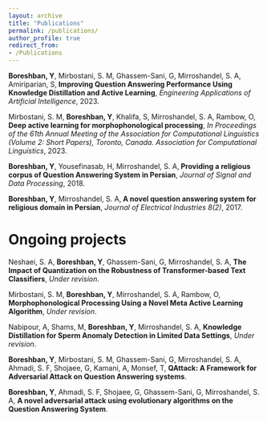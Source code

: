 ```yaml
---
layout: archive
title: "Publications"
permalink: /publications/
author_profile: true
redirect_from:
- /Publications
---
```

 

<b>Boreshban, Y</b>, Mirbostani, S. M, Ghassem-Sani, G,  Mirroshandel, S. A, Amiriparian, S,<b> Improving Question Answering Performance Using Knowledge Distillation and Active Learning</b>, <i>Engineering Applications of Artificial Intelligence</i>, 2023. 


Mirbostani, S. M, <b>Boreshban, Y</b>,  Khalifa, S,  Mirroshandel, S. A, Rambow, O, <b> Deep active learning for morphophonological processing</b>, <i>In Proceedings of the 61th Annual Meeting of the Association for Computational Linguistics (Volume 2: Short Papers), Toronto, Canada. Association for Computational Linguistics</i>, 2023. 


<b>Boreshban, Y</b>, Yousefinasab, H, Mirroshandel, S. A,<b> Providing a religious corpus of Question Answering System in Persian</b>, <i>Journal of Signal and Data Processing</i>, 2018. 

<b>Boreshban, Y</b>, Mirroshandel, S. A,<b> A novel question answering system for religious domain in Persian</b>, <i>Journal of Electrical Industries 8(2)</i>, 2017.



# Ongoing projects

Neshaei, S. A, <b>Boreshban, Y</b>, Ghassem-Sani, G,  Mirroshandel, S. A, <b>	The Impact of Quantization on the Robustness of Transformer-based Text Classifiers</b>, <i>Under revision</i>.

Mirbostani, S. M, <b>Boreshban, Y</b>, Mirroshandel, S. A, Rambow, O,  <b>	 Morphophonological Processing Using a Novel Meta Active Learning Algorithm</b>, <i>Under revision</i>.

Nabipour, A, Shams, M, <b>Boreshban, Y</b>, Mirroshandel, S. A, <b>	Knowledge Distillation for Sperm Anomaly Detection in Limited Data Settings</b>, <i>Under revision</i>.

<b>Boreshban, Y</b>, Mirbostani, S. M, Ghassem-Sani, G,  Mirroshandel, S. A, Ahmadi, S. F, Shojaee, G, Kamani, A, Monsef, T, <b>	QAttack: A Framework for Adversarial Attack on Question Answering systems</b>.

 <b>Boreshban, Y</b>, Ahmadi, S. F, Shojaee, G, Ghassem-Sani, G,  Mirroshandel, S. A, <b>	A novel adversarial attack using evolutionary algorithms on the Question Answering System</b>.




 

